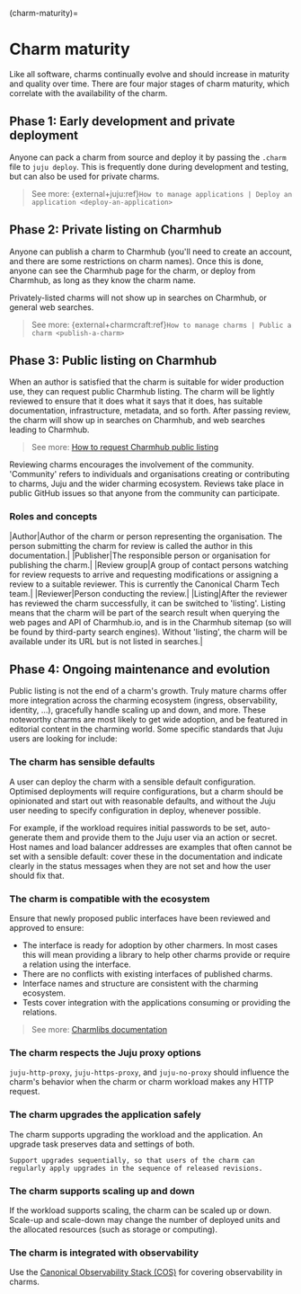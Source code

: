 (charm-maturity)=
# Charm maturity

Like all software, charms continually evolve and should increase in maturity and quality over time. There are four major stages of charm maturity, which correlate with the availability of the charm.

## Phase 1: Early development and private deployment

Anyone can pack a charm from source and deploy it by passing the `.charm` file to `juju deploy`. This is frequently done during development and testing, but can also be used for private charms.

> See more: {external+juju:ref}`How to manage applications | Deploy an application <deploy-an-application>`

## Phase 2: Private listing on Charmhub

Anyone can publish a charm to Charmhub (you'll need to create an account, and there are some restrictions on charm names). Once this is done, anyone can see the Charmhub page for the charm, or deploy from Charmhub, as long as they know the charm name.

Privately-listed charms will not show up in searches on Charmhub, or general web searches.

> See more: {external+charmcraft:ref}`How to manage charms | Public a charm <publish-a-charm>`

## Phase 3: Public listing on Charmhub

When an author is satisfied that the charm is suitable for wider production use, they can request public Charmhub listing. The charm will be lightly reviewed to ensure that it does what it says that it does, has suitable documentation, infrastructure, metadata, and so forth. After passing review, the charm will show up in searches on Charmhub, and web searches leading to Charmhub.

> See more: [How to request Charmhub public listing](#make-your-charm-discoverable)

Reviewing charms encourages the involvement of the community. 'Community' refers to individuals and organisations creating or contributing to charms, Juju and the wider charming ecosystem. Reviews take place in public GitHub issues so that anyone from the community can participate.

### Roles and concepts

|Author|Author of the charm or person representing the organisation. The person submitting the charm for review is called the author in this documentation.|
|Publisher|The responsible person or organisation for publishing the charm.|
|Review group|A group of contact persons watching for review requests to arrive and requesting modifications or assigning a review to a suitable reviewer. This is currently the Canonical Charm Tech team.|
|Reviewer|Person conducting the review.|
|Listing|After the reviewer has reviewed the charm successfully, it can be switched to 'listing'. Listing means that the charm will be part of the search result when querying the web pages and API of Charmhub.io, and is in the Charmhub sitemap (so will be found by third-party search engines). Without 'listing', the charm will be available under its URL but is not listed in searches.|

## Phase 4: Ongoing maintenance and evolution

Public listing is not the end of a charm's growth. Truly mature charms offer more integration across the charming ecosystem (ingress, observability, identity, ...), gracefully handle scaling up and down, and more. These noteworthy charms are most likely to get wide adoption, and be featured in editorial content in the charming world. Some specific standards that Juju users are looking for include:

### The charm has sensible defaults

A user can deploy the charm with a sensible default configuration. Optimised deployments will require configurations, but a charm should be opinionated and start out with reasonable defaults, and without the Juju user needing to specify configuration in deploy, whenever possible.

For example, if the workload requires initial passwords to be set, auto-generate them and provide them to the Juju user via an action or secret. Host names and load balancer addresses are examples that often cannot be set with a sensible default: cover these in the documentation and indicate clearly in the status messages when they are not set and how the user should fix that.

### The charm is compatible with the ecosystem

Ensure that newly proposed public interfaces have been reviewed and approved to ensure:

- The interface is ready for adoption by other charmers. In most cases this will mean providing a library to help other charms provide or require a relation using the interface.
- There are no conflicts with existing interfaces of published charms.
- Interface names and structure are consistent with the charming ecosystem.
- Tests cover integration with the applications consuming or providing the relations.

> See more: [Charmlibs documentation](https://documentation.ubuntu.com/charmlibs/)

### The charm respects the Juju proxy options

`juju-http-proxy`, `juju-https-proxy`, and `juju-no-proxy` should influence the charm's behavior when the charm or charm workload makes any HTTP request.

### The charm upgrades the application safely

The charm supports upgrading the workload and the application. An upgrade task preserves data and settings of both.

```{tip}
Support upgrades sequentially, so that users of the charm can regularly apply upgrades in the sequence of released revisions.
```

### The charm supports scaling up and down

If the workload supports scaling, the charm can be scaled up or down. Scale-up and scale-down may change the number of deployed units and the allocated resources (such as storage or computing).

### The charm is integrated with observability

Use the [Canonical Observability Stack (COS)](https://documentation.ubuntu.com/observability/) for covering observability in charms.
